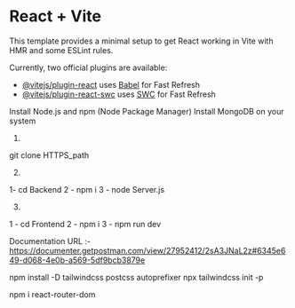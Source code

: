 # React + Vite

This template provides a minimal setup to get React working in Vite with HMR and some ESLint rules.

Currently, two official plugins are available:

- [@vitejs/plugin-react](https://github.com/vitejs/vite-plugin-react/blob/main/packages/plugin-react/README.md) uses [Babel](https://babeljs.io/) for Fast Refresh
- [@vitejs/plugin-react-swc](https://github.com/vitejs/vite-plugin-react-swc) uses [SWC](https://swc.rs/) for Fast Refresh


<!-- Prerequisites for project -->
  Install Node.js and npm (Node Package Manager)
  Install MongoDB on your system
 

<!-- Steps to start -->

1) <!-- clone the repository -->
  git clone HTTPS_path

2) <!-- Steps to start server -->
 1- cd Backend
 2 - npm i
 3 - node Server.js
 
3) <!-- Steps to start frontend -->
 1 - cd Frontend
 2 - npm i
 3 - npm run dev



 <!-- Postman API documentation -->

 Documentation URL :- https://documenter.getpostman.com/view/27952412/2sA3JNaL2z#6345e649-d068-4e0b-a569-5df9bcb3879e







<!-- To install TailwindCss -->
npm install -D tailwindcss postcss autoprefixer
npx tailwindcss init -p

<!-- Navigation -->
npm i react-router-dom

